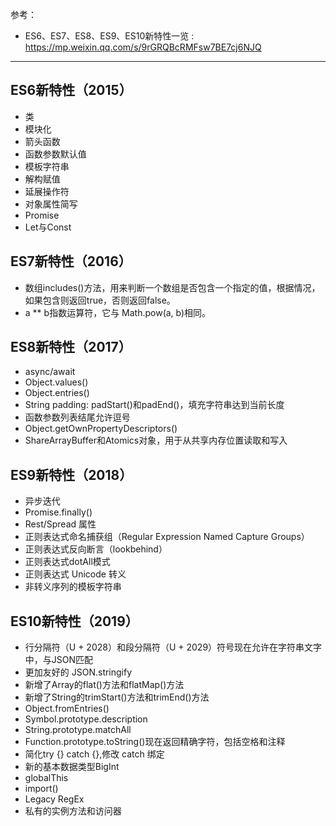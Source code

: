 参考：
* ES6、ES7、ES8、ES9、ES10新特性一览 : https://mp.weixin.qq.com/s/9rGRQBcRMFsw7BE7cj6NJQ

---

## ES6新特性（2015）

* 类
* 模块化
* 箭头函数
* 函数参数默认值
* 模板字符串
* 解构赋值
* 延展操作符
* 对象属性简写
* Promise
* Let与Const

## ES7新特性（2016）

* 数组includes()方法，用来判断一个数组是否包含一个指定的值，根据情况，如果包含则返回true，否则返回false。
* a ** b指数运算符，它与 Math.pow(a, b)相同。

## ES8新特性（2017）

* async/await
* Object.values()
* Object.entries()
* String padding: padStart()和padEnd()，填充字符串达到当前长度
* 函数参数列表结尾允许逗号
* Object.getOwnPropertyDescriptors()
* ShareArrayBuffer和Atomics对象，用于从共享内存位置读取和写入

## ES9新特性（2018）

* 异步迭代
* Promise.finally()
* Rest/Spread 属性
* 正则表达式命名捕获组（Regular Expression Named Capture Groups）
* 正则表达式反向断言（lookbehind）
* 正则表达式dotAll模式
* 正则表达式 Unicode 转义
* 非转义序列的模板字符串

## ES10新特性（2019）

* 行分隔符（U + 2028）和段分隔符（U + 2029）符号现在允许在字符串文字中，与JSON匹配
* 更加友好的 JSON.stringify
* 新增了Array的flat()方法和flatMap()方法
* 新增了String的trimStart()方法和trimEnd()方法
* Object.fromEntries()
* Symbol.prototype.description
* String.prototype.matchAll
* Function.prototype.toString()现在返回精确字符，包括空格和注释
* 简化try {} catch {},修改 catch 绑定
* 新的基本数据类型BigInt
* globalThis
* import()
* Legacy RegEx
* 私有的实例方法和访问器
